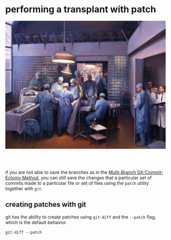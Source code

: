 # performing a transplant with patch

![Painting: The first successful kidney transplantation, Brigham Hospital, Harvard University, 1954.](img/first-successful-kidney-transplantation-brigham-1954-babb-1996.jpg)

<br />
<br />

if you are not able to save the branches as in the
[Multi-Branch Git-Commit-Ectomy Method](branches.md),
you can still save the changes that a particular
set of commits made to a particular file or set of
files using the `patch` utility together with `git`.

## creating patches with git

git has the ability to create patches using
`git-diff` and the `--patch` flag, which is the
default behavior.

```
git-diff --patch
```

